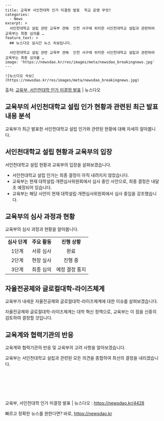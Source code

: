     ---
    title: 교육부 서인천대학 인가 미결정 발표  학교 운명 무엇?
    categories:
      - News
    excerpt: >
      서인천대학교 설립 관련 교육부 견해  인천 서구에 위치한 서인천대학교 설립과 관련하여 교육부는 최종 심의를 …
    feature_text: >
      ## 뉴스다오 실시간 뉴스 속보입니다.
    
      서인천대학교 설립 관련 교육부 견해  인천 서구에 위치한 서인천대학교 설립과 관련하여 교육부는 최종 심의를 …
    image: 'https://newsdao.kr/res/images/meta/newsdao_breakingnews.jpg'
    ---
    
    ![뉴스다오 속보](https://newsdao.kr/res/images/meta/newsdao_breakingnews.jpg)

<p>출처: <a href="https://newsdao.kr/4428" rel="dofollow">교육부, 서인천대학 인가 미결정 발표</a> | 뉴스다오</p>

<h2>교육부의 서인천대학교 설립 인가 현황과 관련된 최근 발표 내용 분석</h2>
<p data-ke-size="size16">교육부가 최근 발표한 서인천대학교 설립 인가와 관련된 현황에 대해 자세히 알아봅니다.</p>

<h2 data-ke-size="size26">서인천대학교 설립 현황과 교육부의 입장</h2>
<p data-ke-size="size16">서인천대학교 설립 현황과 교육부의 입장을 살펴보겠습니다.</p>

<ul>
  <li>서인천대학교 설립 인가는 최종 결정이 아직 내려지지 않았습니다.</li>
  <li>교육부는 현재 대학설립·개편심사위원회에서 심사 중인 사안으로, 최종 결정은 내달 초 예정되어 있습니다.</li>
  <li>교육부는 해당 사안이 현재 대학설립·개편심사위원회에서 심사 중임을 강조했습니다.</li>
</ul>

<h2 data-ke-size="size26">교육부의 심사 과정과 현황</h2>
<p data-ke-size="size16">교육부의 심사 과정과 현황을 알아봅니다.</p>

<table>
  <tr>
    <td style="text-align: center; height: 17px;"><b>심사 단계</b></td>
    <td style="text-align: center; height: 17px;"><b>주요 활동</b></td>
    <td style="text-align: center; height: 17px;"><b>진행 상황</b></td>
  </tr>
  <tr>
    <td style="text-align: center; height: 17px;">1단계</td>
    <td style="text-align: center; height: 17px;">서류 심사</td>
    <td style="text-align: center; height: 17px;">완료</td>
  </tr>
  <tr>
    <td style="text-align: center; height: 17px;">2단계</td>
    <td style="text-align: center; height: 17px;">현장 실사</td>
    <td style="text-align: center; height: 17px;">진행 중</td>
  </tr>
  <tr>
    <td style="text-align: center; height: 17px;">3단계</td>
    <td style="text-align: center; height: 17px;">최종 심의</td>
    <td style="text-align: center; height: 17px;">예정 결정 통지</td>
  </tr>
</table>

<h2 data-ke-size="size26">자율전공제와 글로컬대학-라이즈체계</h2>
<p data-ke-size="size16">교육부가 내세운 자율전공제와 글로컬대학-라이즈체계에 대한 이슈를 살펴보겠습니다.</p>
<p data-ke-size="size16">자율전공제와 글로컬대학-라이즈체계는 대학 혁신 정책으로, 교육부는 이 점을 신중히 검토하여 결정할 것입니다.</p>

<h2 data-ke-size="size26">교육계와 협력기관의 반응</h2>
<p data-ke-size="size16">교육계와 협력기관의 반응 및 교육부의 고려 사항을 알아보겠습니다.</p>
<p data-ke-size="size16">교육부는 서인천대학교 설립과 관련된 모든 의견을 종합하여 최선의 결정을 내리겠습니다.</p>

<p data-ke-size="size16">&nbsp;</p>
<p data-ke-size="size16">&nbsp;</p>
<p data-ke-size="size16">&nbsp;</p>

<p data-ke-size="size16">교육부, 서인천대학 인가 미결정 발표 | 뉴스다오 : <a href="https://newsdao.kr/4428">https://newsdao.kr/4428</a></p> 

빠르고 정확한 뉴스를 원한다면? 바로, <a href="https://newsdao.kr" rel="dofollow">https://newsdao.kr</a>


    
